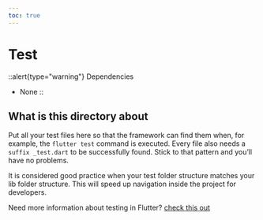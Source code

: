 ```yaml
---
toc: true
---
```


# Test
::alert{type="warning"}
Dependencies
- None
::

## What is this directory about

Put all your test files here so that the framework can find them when, for example, the `flutter test` command is executed. Every file also needs a `suffix _test.dart` to be successfully found. Stick to that pattern and you’ll have no problems. 

It is considered good practice when your test folder structure matches your lib folder structure. This will speed up navigation inside the project for developers.

Need more information about testing in Flutter? [check this out](https://docs.flutter.dev/testing)
